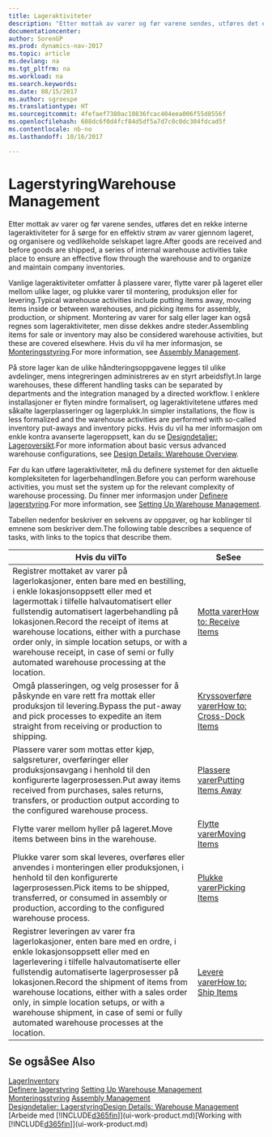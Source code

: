 ```yaml
---
title: Lageraktiviteter
description: "Etter mottak av varer og før varene sendes, utføres det en rekke interne lageraktiviteter for å sørge for en effektiv strøm av varer gjennom lageret, og organisere og vedlikeholde selskapet lagre."
documentationcenter: 
author: SorenGP
ms.prod: dynamics-nav-2017
ms.topic: article
ms.devlang: na
ms.tgt_pltfrm: na
ms.workload: na
ms.search.keywords: 
ms.date: 08/15/2017
ms.author: sgroespe
ms.translationtype: HT
ms.sourcegitcommit: 4fefaef7380ac10836fcac404eea006f55d8556f
ms.openlocfilehash: 608dc6f0d4fcf84d5df5a7d7c0c0dc304fdcad5f
ms.contentlocale: nb-no
ms.lasthandoff: 10/16/2017

---
```

# <a name="warehouse-management"></a><span data-ttu-id="70d51-103">Lagerstyring</span><span class="sxs-lookup"><span data-stu-id="70d51-103">Warehouse Management</span></span>
<span data-ttu-id="70d51-104">Etter mottak av varer og før varene sendes, utføres det en rekke interne lageraktiviteter for å sørge for en effektiv strøm av varer gjennom lageret, og organisere og vedlikeholde selskapet lagre.</span><span class="sxs-lookup"><span data-stu-id="70d51-104">After goods are received and before goods are shipped, a series of internal warehouse activities take place to ensure an effective flow through the warehouse and to organize and maintain company inventories.</span></span>

<span data-ttu-id="70d51-105">Vanlige lageraktiviteter omfatter å plassere varer, flytte varer på lageret eller mellom ulike lager, og plukke varer til montering, produksjon eller for levering.</span><span class="sxs-lookup"><span data-stu-id="70d51-105">Typical warehouse activities include putting items away, moving items inside or between warehouses, and picking items for assembly, production, or shipment.</span></span> <span data-ttu-id="70d51-106">Montering av varer for salg eller lager kan også regnes som lageraktiviteter, men disse dekkes andre steder.</span><span class="sxs-lookup"><span data-stu-id="70d51-106">Assembling items for sale or inventory may also be considered warehouse activities, but these are covered elsewhere.</span></span> <span data-ttu-id="70d51-107">Hvis du vil ha mer informasjon, se [Monteringsstyring](assembly-assemble-items.md).</span><span class="sxs-lookup"><span data-stu-id="70d51-107">For more information, see [Assembly Management](assembly-assemble-items.md).</span></span>  

<span data-ttu-id="70d51-108">På store lager kan de ulike håndteringsoppgavene legges til ulike avdelinger, mens integreringen administreres av en styrt arbeidsflyt.</span><span class="sxs-lookup"><span data-stu-id="70d51-108">In large warehouses, these different handling tasks can be separated by departments and the integration managed by a directed workflow.</span></span> <span data-ttu-id="70d51-109">I enklere installasjoner er flyten mindre formalisert, og lageraktivitetene utføres med såkalte lagerplasseringer og lagerplukk.</span><span class="sxs-lookup"><span data-stu-id="70d51-109">In simpler installations, the flow is less formalized and the warehouse activities are performed with so-called inventory put-aways and inventory picks.</span></span> <span data-ttu-id="70d51-110">Hvis du vil ha mer informasjon om enkle kontra avanserte lageroppsett, kan du se [Designdetaljer: Lageroversikt](design-details-warehouse-overview.md).</span><span class="sxs-lookup"><span data-stu-id="70d51-110">For more information about basic versus advanced warehouse configurations, see [Design Details: Warehouse Overview](design-details-warehouse-overview.md).</span></span>

<span data-ttu-id="70d51-111">Før du kan utføre lageraktiviteter, må du definere systemet for den aktuelle kompleksiteten for lagerbehandlingen.</span><span class="sxs-lookup"><span data-stu-id="70d51-111">Before you can perform warehouse activities, you must set the system up for the relevant complexity of warehouse processing.</span></span> <span data-ttu-id="70d51-112">Du finner mer informasjon under [Definere lagerstyring](warehouse-setup-warehouse.md).</span><span class="sxs-lookup"><span data-stu-id="70d51-112">For more information, see [Setting Up Warehouse Management](warehouse-setup-warehouse.md).</span></span>

 <span data-ttu-id="70d51-113">Tabellen nedenfor beskriver en sekvens av oppgaver, og har koblinger til emnene som beskriver dem.</span><span class="sxs-lookup"><span data-stu-id="70d51-113">The following table describes a sequence of tasks, with links to the topics that describe them.</span></span>   

|<span data-ttu-id="70d51-114">**Hvis du vil**</span><span class="sxs-lookup"><span data-stu-id="70d51-114">**To**</span></span>|<span data-ttu-id="70d51-115">**Se**</span><span class="sxs-lookup"><span data-stu-id="70d51-115">**See**</span></span>|  
|------------|-------------|  
|<span data-ttu-id="70d51-116">Registrer mottaket av varer på lagerlokasjoner, enten bare med en bestilling, i enkle lokasjonsoppsett eller med et lagermottak i tilfelle halvautomatisert eller fullstendig automatisert lagerbehandling på lokasjonen.</span><span class="sxs-lookup"><span data-stu-id="70d51-116">Record the receipt of items at warehouse locations, either with a purchase order only, in simple location setups, or with a warehouse receipt, in case of semi or fully automated warehouse processing at the location.</span></span>|[<span data-ttu-id="70d51-117">Motta varer</span><span class="sxs-lookup"><span data-stu-id="70d51-117">How to: Receive Items</span></span>](warehouse-how-receive-items.md)|
|<span data-ttu-id="70d51-118">Omgå plasseringen, og velg prosesser for å påskynde en vare rett fra mottak eller produksjon til levering.</span><span class="sxs-lookup"><span data-stu-id="70d51-118">Bypass the put-away and pick processes to expedite an item straight from receiving or production to shipping.</span></span>|[<span data-ttu-id="70d51-119">Kryssoverføre varer</span><span class="sxs-lookup"><span data-stu-id="70d51-119">How to: Cross-Dock Items</span></span>](warehouse-how-to-cross-dock-items.md)|    
|<span data-ttu-id="70d51-120">Plassere varer som mottas etter kjøp, salgsreturer, overføringer eller produksjonsavgang i henhold til den konfigurerte lagerprosessen.</span><span class="sxs-lookup"><span data-stu-id="70d51-120">Put away items received from purchases, sales returns, transfers, or production output according to the configured warehouse process.</span></span>|[<span data-ttu-id="70d51-121">Plassere varer</span><span class="sxs-lookup"><span data-stu-id="70d51-121">Putting Items Away</span></span>](warehouse-put-away-items.md)|
|<span data-ttu-id="70d51-122">Flytte varer mellom hyller på lageret.</span><span class="sxs-lookup"><span data-stu-id="70d51-122">Move items between bins in the warehouse.</span></span>|[<span data-ttu-id="70d51-123">Flytte varer</span><span class="sxs-lookup"><span data-stu-id="70d51-123">Moving Items</span></span>](warehouse-move-items.md)|
|<span data-ttu-id="70d51-124">Plukke varer som skal leveres, overføres eller anvendes i monteringen eller produksjonen, i henhold til den konfigurerte lagerprosessen.</span><span class="sxs-lookup"><span data-stu-id="70d51-124">Pick items to be shipped, transferred, or consumed in assembly or production, according to the configured warehouse process.</span></span>|[<span data-ttu-id="70d51-125">Plukke varer</span><span class="sxs-lookup"><span data-stu-id="70d51-125">Picking Items</span></span>](warehouse-pick-items.md)|
|<span data-ttu-id="70d51-126">Registrer leveringen av varer fra lagerlokasjoner, enten bare med en ordre, i enkle lokasjonsoppsett eller med en lagerlevering i tilfelle halvautomatiserte eller fullstendig automatiserte lagerprosesser på lokasjonen.</span><span class="sxs-lookup"><span data-stu-id="70d51-126">Record the shipment of items from warehouse locations, either with a sales order only, in simple location setups, or with a warehouse shipment, in case of semi or fully automated warehouse processes at the location.</span></span>|[<span data-ttu-id="70d51-127">Levere varer</span><span class="sxs-lookup"><span data-stu-id="70d51-127">How to: Ship Items</span></span>](warehouse-how-ship-items.md)|  

## <a name="see-also"></a><span data-ttu-id="70d51-128">Se også</span><span class="sxs-lookup"><span data-stu-id="70d51-128">See Also</span></span>  
 [<span data-ttu-id="70d51-129">Lager</span><span class="sxs-lookup"><span data-stu-id="70d51-129">Inventory</span></span>](inventory-manage-inventory.md)  
 <span data-ttu-id="70d51-130">[Definere lagerstyring](warehouse-setup-warehouse.md)   </span><span class="sxs-lookup"><span data-stu-id="70d51-130">[Setting Up Warehouse Management](warehouse-setup-warehouse.md)   </span></span>  
 <span data-ttu-id="70d51-131">[Monteringsstyring](assembly-assemble-items.md)  </span><span class="sxs-lookup"><span data-stu-id="70d51-131">[Assembly Management](assembly-assemble-items.md)  </span></span>  
[<span data-ttu-id="70d51-132">Designdetaljer: Lagerstyring</span><span class="sxs-lookup"><span data-stu-id="70d51-132">Design Details: Warehouse Management</span></span>](design-details-warehouse-management.md)  
 <span data-ttu-id="70d51-133">[Arbeide med [!INCLUDE[d365fin](includes/d365fin_md.md)]](ui-work-product.md)</span><span class="sxs-lookup"><span data-stu-id="70d51-133">[Working with [!INCLUDE[d365fin](includes/d365fin_md.md)]](ui-work-product.md)</span></span>  

